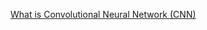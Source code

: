 [What is Convolutional Neural Network (CNN)](https://www.youtube.com/watch?v=hDVFXf74P-U&list=PLKnIA16_RmvYuZauWaPlRTC54KxSNLtNn&index=40&ab_channel=CampusX)
